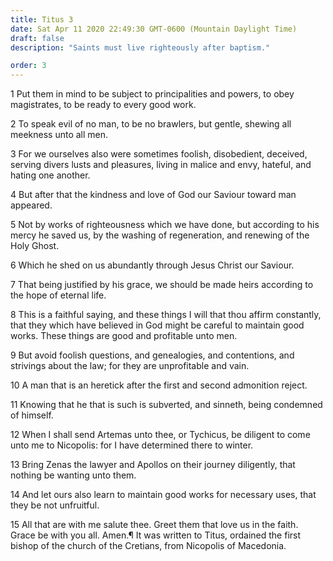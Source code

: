 ```yaml
---
title: Titus 3
date: Sat Apr 11 2020 22:49:30 GMT-0600 (Mountain Daylight Time)
draft: false
description: "Saints must live righteously after baptism."

order: 3
---
```

    
1 Put them in mind to be subject to principalities and powers, to obey magistrates, to be ready to every good work.

2 To speak evil of no man, to be no brawlers, but gentle, shewing all meekness unto all men.

3 For we ourselves also were sometimes foolish, disobedient, deceived, serving divers lusts and pleasures, living in malice and envy, hateful, and hating one another.

4 But after that the kindness and love of God our Saviour toward man appeared.

5 Not by works of righteousness which we have done, but according to his mercy he saved us, by the washing of regeneration, and renewing of the Holy Ghost.

6 Which he shed on us abundantly through Jesus Christ our Saviour.

7 That being justified by his grace, we should be made heirs according to the hope of eternal life.

8 This is a faithful saying, and these things I will that thou affirm constantly, that they which have believed in God might be careful to maintain good works. These things are good and profitable unto men.

9 But avoid foolish questions, and genealogies, and contentions, and strivings about the law; for they are unprofitable and vain.

10 A man that is an heretick after the first and second admonition reject.

11 Knowing that he that is such is subverted, and sinneth, being condemned of himself.

12 When I shall send Artemas unto thee, or Tychicus, be diligent to come unto me to Nicopolis: for I have determined there to winter.

13 Bring Zenas the lawyer and Apollos on their journey diligently, that nothing be wanting unto them.

14 And let ours also learn to maintain good works for necessary uses, that they be not unfruitful.

15 All that are with me salute thee. Greet them that love us in the faith. Grace be with you all. Amen.¶ It was written to Titus, ordained the first bishop of the church of the Cretians, from Nicopolis of Macedonia.
